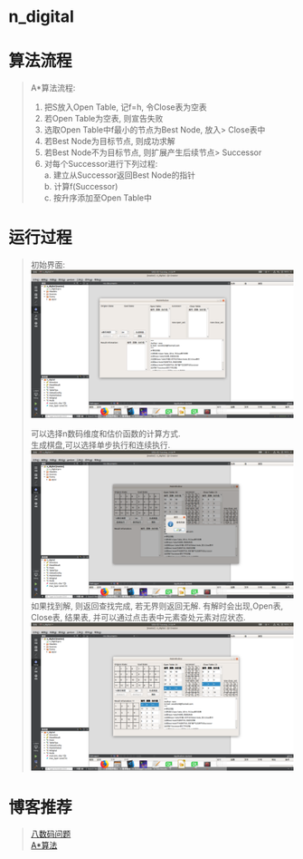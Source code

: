 # n_digital

# 算法流程  
> A*算法流程:  
> 1. 把S放入Open Table, 记f=h, 令Close表为空表  
> 2. 若Open Table为空表, 则宣告失败  
> 3. 选取Open Table中f最小的节点为Best Node, 放入> Close表中  
> 4. 若Best Node为目标节点, 则成功求解  
> 5. 若Best Node不为目标节点, 则扩展产生后续节点> Successor  
> 6. 对每个Successor进行下列过程:  
>    a. 建立从Successor返回Best Node的指针  
>    b. 计算f(Successor)  
>    c. 按升序添加至Open Table中  

# 运行过程
> 初始界面:  
> ![](image/0.png)  
>   
> 可以选择n数码维度和估价函数的计算方式.  
> 生成棋盘,可以选择单步执行和连续执行.  
> ![](image/1.png)  
>  如果找到解, 则返回查找完成, 若无界则返回无解. 有解时会出现,Open表, Close表, 结果表, 并可以通过点击表中元素查处元素对应状态.  
> ![](image/2.png)  


# 博客推荐
> [八数码问题](https://www.cnblogs.com/guanghe/p/5485816.html)  
> [A*算法](https://www.cnblogs.com/mingbujian/p/4915546.html)  